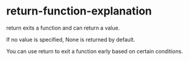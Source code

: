 # return-function-explanation

return exits a function and can return a value.

If no value is specified, None is returned by default.

You can use return to exit a function early based on certain conditions.







